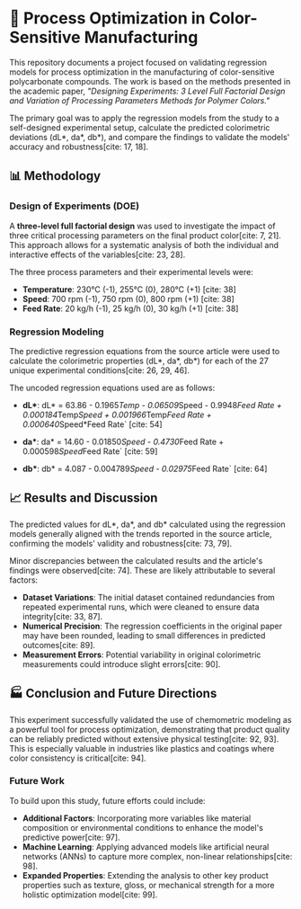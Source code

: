 # 🧪 Process Optimization in Color-Sensitive Manufacturing

This repository documents a project focused on validating regression models for process optimization in the manufacturing of color-sensitive polycarbonate compounds. The work is based on the methods presented in the academic paper, *"Designing Experiments: 3 Level Full Factorial Design and Variation of Processing Parameters Methods for Polymer Colors."*

The primary goal was to apply the regression models from the study to a self-designed experimental setup, calculate the predicted colorimetric deviations (dL\*, da\*, db\*), and compare the findings to validate the models' accuracy and robustness[cite: 17, 18].

## 📊 Methodology

### Design of Experiments (DOE)

A **three-level full factorial design** was used to investigate the impact of three critical processing parameters on the final product color[cite: 7, 21]. This approach allows for a systematic analysis of both the individual and interactive effects of the variables[cite: 23, 28].

The three process parameters and their experimental levels were:
* **Temperature**: 230°C (-1), 255°C (0), 280°C (+1) [cite: 38]
* **Speed**: 700 rpm (-1), 750 rpm (0), 800 rpm (+1) [cite: 38]
* **Feed Rate**: 20 kg/h (-1), 25 kg/h (0), 30 kg/h (+1) [cite: 38]

### Regression Modeling

The predictive regression equations from the source article were used to calculate the colorimetric properties (dL\*, da\*, db\*) for each of the 27 unique experimental conditions[cite: 26, 29, 46].

The uncoded regression equations used are as follows:

* **dL\***:
    dL* = 63.86 - 0.1965*Temp - 0.06509*Speed - 0.9948*Feed Rate + 0.000184*Temp*Speed + 0.001966*Temp*Feed Rate + 0.000640*Speed*Feed Rate` [cite: 54]

* **da\***:
    da* = 14.60 - 0.01850*Speed - 0.4730*Feed Rate + 0.000598*Speed*Feed Rate` [cite: 59]

* **db\***:
    db* = 4.087 - 0.004789*Speed - 0.02975*Feed Rate` [cite: 64]

## 📈 Results and Discussion

The predicted values for dL\*, da\*, and db\* calculated using the regression models generally aligned with the trends reported in the source article, confirming the models' validity and robustness[cite: 73, 79].

Minor discrepancies between the calculated results and the article's findings were observed[cite: 74]. These are likely attributable to several factors:
* **Dataset Variations**: The initial dataset contained redundancies from repeated experimental runs, which were cleaned to ensure data integrity[cite: 33, 87].
* **Numerical Precision**: The regression coefficients in the original paper may have been rounded, leading to small differences in predicted outcomes[cite: 89].
* **Measurement Errors**: Potential variability in original colorimetric measurements could introduce slight errors[cite: 90].

## 🏭 Conclusion and Future Directions

This experiment successfully validated the use of chemometric modeling as a powerful tool for process optimization, demonstrating that product quality can be reliably predicted without extensive physical testing[cite: 92, 93]. 
This is especially valuable in industries like plastics and coatings where color consistency is critical[cite: 94].

### Future Work
To build upon this study, future efforts could include:
* **Additional Factors**: Incorporating more variables like material composition or environmental conditions to enhance the model's predictive power[cite: 97].
* **Machine Learning**: Applying advanced models like artificial neural networks (ANNs) to capture more complex, non-linear relationships[cite: 98].
* **Expanded Properties**: Extending the analysis to other key product properties such as texture, gloss, or mechanical strength for a more holistic optimization model[cite: 99].
